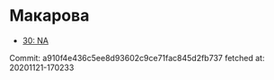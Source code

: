 # Макарова
- [30: NA](30.md)

Commit: a910f4e436c5ee8d93602c9ce71fac845d2fb737
 fetched at: 20201121-170233
